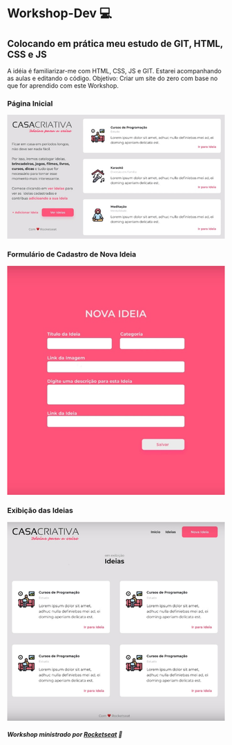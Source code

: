# Workshop-Dev :computer:

## Colocando em prática meu estudo de GIT, HTML, CSS e JS 

A idéia é familiarizar-me com HTML, CSS, JS e GIT. Estarei acompanhando as aulas e editando o código.
Objetivo: Criar um site do zero com base no que for aprendido com este Workshop. 

### Página Inicial
![](/template/template1.jpg)

### Formulário de Cadastro de Nova Ideia
![](/template/template2.jpg)

### Exibição das Ideias
![](/template/template3.jpg)

##### Workshop ministrado por [Rocketseat](https://rocketseat.com.br) :rocket:
